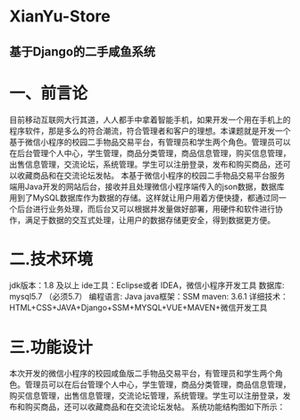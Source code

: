 # XianYu-Store
## 基于Django的二手咸鱼系统
# 一、前言论
目前移动互联网大行其道，人人都手中拿着智能手机，如果开发一个用在手机上的程序软件，那是多么的符合潮流，符合管理者和客户的理想。本课题就是开发一个基于微信小程序的校园二手物品交易平台，有管理员和学生两个角色。管理员可以在后台管理个人中心，学生管理，商品分类管理，商品信息管理，购买信息管理，出售信息管理，交流论坛，系统管理。学生可以注册登录，发布和购买商品，还可以收藏商品和在交流论坛发帖。
本基于微信小程序的校园二手物品交易平台服务端用Java开发的网站后台，接收并且处理微信小程序端传入的json数据，数据库用到了MySQL数据库作为数据的存储。这样就让用户用着方便快捷，都通过同一个后台进行业务处理，而后台又可以根据并发量做好部署，用硬件和软件进行协作，满足于数据的交互式处理，让用户的数据存储更安全，得到数据更方便。

# 二.技术环境
jdk版本：1.8 及以上
ide工具：Eclipse或者 IDEA，微信小程序开发工具
数据库: mysql5.7 （必须5.7）
编程语言: Java
java框架：SSM
maven: 3.6.1
详细技术：HTML+CSS+JAVA+Django+SSM+MYSQL+VUE+MAVEN+微信开发工具

# 三.功能设计
本次开发的微信小程序的校园咸鱼版二手物品交易平台，有管理员和学生两个角色。管理员可以在后台管理个人中心，学生管理，商品分类管理，商品信息管理，购买信息管理，出售信息管理，交流论坛管理，系统管理。学生可以注册登录，发布和购买商品，还可以收藏商品和在交流论坛发帖。
系统功能结构图如下所示：



